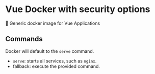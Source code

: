 # Vue Docker with security options

🐳 Generic docker image for Vue Applications

## Commands

Docker will default to the `serve` command.

- `serve`: starts all services, such as `nginx`.
- fallback: execute the provided command.
